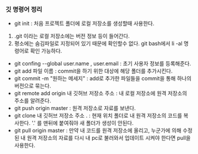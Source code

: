 ### 깃 명령어 정리 
- git init  :  처음 프로젝트 폴더에 로컬 저장소를 생성할때 사용한다. 
1. .git 이라는 로컬 저장소에는 버전 정보 등이 들어간다.
2. 평소에는 숨김파일로 지정되어 있기 때문에 확인할수 없다. git bash에서 li -al 명령어로 확인 가능하다. 
- git confing --global user.name , user.email : 초기 사용자 정보를 등록해준다. 
- git add 파일 이름 : commit을 하기 위한 대상에 해당 폴더를 추가시킨다. 
- git commit -m "원하는 메세지" : add로 추가한 파일들을 commit을 통해 하나의 버전으로 묶는다. 
- git remote add origin 내 깃허브 저장소 주소 : 내 로컬 저장소에 원격 저장소의 주소를 알려준다. 
- git push origin master : 원격 저장소로 자료를 보낸다. 
- git clone 내 깃허브 저장소 주소 . : 현재 위치 폴더로 내 원격 저장소의 코드를 복사한다. '.' 를 맨뒤에 붙여줘야 새 폴더가 생성이 안된다. 
- git pull origin master : 만약 내 코드를 원격 저장소에 올리고, 누군가에 의해 수정된 내 원격 저장소의 자료를 다시 내 pc로 불러와서 업데이트 시켜야 한다면 pull을 사용한다. 
